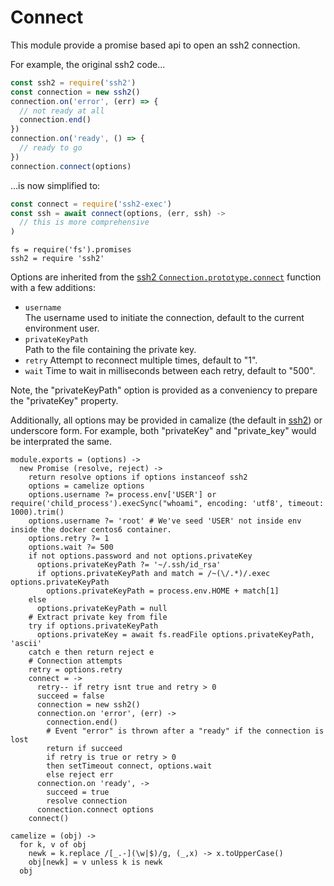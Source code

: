 
# Connect

This module provide a promise based api to open an ssh2 connection.

For example, the original ssh2 code...   

```js
const ssh2 = require('ssh2')
const connection = new ssh2()
connection.on('error', (err) => {
  // not ready at all
  connection.end()
})
connection.on('ready', () => {
  // ready to go
})
connection.connect(options)
```

...is now simplified to:   

```js
const connect = require('ssh2-exec')
const ssh = await connect(options, (err, ssh) ->
  // this is more comprehensive
)
```

    fs = require('fs').promises
    ssh2 = require 'ssh2'

Options are inherited from the [ssh2 `Connection.prototype.connect`][ssh2-connect]
function with a few additions:

-   `username`   
    The username used to initiate the connection, default to the current
    environment user.
-   `privateKeyPath`   
    Path to the file containing the private key.   
-   `retry`
    Attempt to reconnect multiple times, default to "1".   
-   `wait`
    Time to wait in milliseconds between each retry, default to "500".     

Note, the "privateKeyPath" option is provided as a conveniency to  prepare the 
"privateKey" property.

Additionally, all options may be provided in camalize (the default in [ssh2]) or
underscore form. For example, both "privateKey" and "private_key" would be
interprated the same.

    module.exports = (options) ->
      new Promise (resolve, reject) ->
        return resolve options if options instanceof ssh2
        options = camelize options
        options.username ?= process.env['USER'] or require('child_process').execSync("whoami", encoding: 'utf8', timeout: 1000).trim()
        options.username ?= 'root' # We've seed 'USER' not inside env inside the docker centos6 container.
        options.retry ?= 1
        options.wait ?= 500
        if not options.password and not options.privateKey
          options.privateKeyPath ?= '~/.ssh/id_rsa'
          if options.privateKeyPath and match = /~(\/.*)/.exec options.privateKeyPath
            options.privateKeyPath = process.env.HOME + match[1]
        else
          options.privateKeyPath = null
        # Extract private key from file
        try if options.privateKeyPath
          options.privateKey = await fs.readFile options.privateKeyPath, 'ascii'
        catch e then return reject e
        # Connection attempts
        retry = options.retry
        connect = ->
          retry-- if retry isnt true and retry > 0
          succeed = false
          connection = new ssh2()
          connection.on 'error', (err) ->
            connection.end()
            # Event "error" is thrown after a "ready" if the connection is lost
            return if succeed
            if retry is true or retry > 0
            then setTimeout connect, options.wait
            else reject err
          connection.on 'ready', ->
            succeed = true
            resolve connection
          connection.connect options
        connect()

    camelize = (obj) ->
      for k, v of obj
        newk = k.replace /[_.-](\w|$)/g, (_,x) -> x.toUpperCase()
        obj[newk] = v unless k is newk
      obj

[ssh2]: https://github.com/mscdex/ssh2
[ssh2-connect]: https://github.com/wdavidw/node-ssh2-connect
